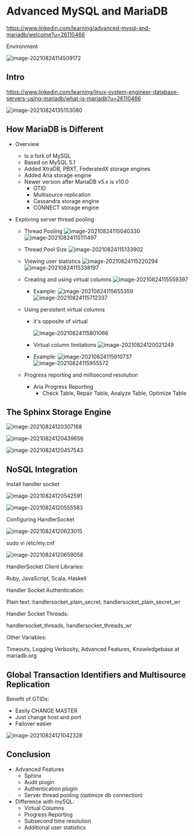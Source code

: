 # Advanced MySQL and MariaDB

https://www.linkedin.com/learning/advanced-mysql-and-mariadb/welcome?u=26110466



Environment

![image-20210824114509172](img/Advanced_MySQL_and_MariaDB/image-20210824114509172.png)

## Intro

https://www.linkedin.com/learning/linux-system-engineer-database-servers-using-mariadb/what-is-mariadb?u=26110466

![image-20210824135153080](img/Advanced_MySQL_and_MariaDB/image-20210824135153080.png)



## How MariaDB is Different

- Overview

  - Is a fork of MySQL
  - Based on MySQL 5.1
  - Added XtraDB, PBXT, FederatedX storage engines
  - Added Aria storage engine
  - Newer version after MariaDB v5.x is v10.0
    - GTID
    - Multisource replication
    - Cassandra storage engine
    - CONNECT storage engine

- Exploring server thread pooling

  - Thread Pooling
    ![image-20210824115040330](img/Advanced_MySQL_and_MariaDB/image-20210824115040330.png)
    ![image-20210824115111497](img/Advanced_MySQL_and_MariaDB/image-20210824115111497.png)
  - Thread Pool Size
    ![image-20210824115133902](img/Advanced_MySQL_and_MariaDB/image-20210824115133902.png)
  - Viewing user statistics
    ![image-20210824115220294](img/Advanced_MySQL_and_MariaDB/image-20210824115220294.png)
    ![image-20210824115338197](img/Advanced_MySQL_and_MariaDB/image-20210824115338197.png)
  - Creating and using virtual columns
    ![image-20210824115559397](img/Advanced_MySQL_and_MariaDB/image-20210824115559397.png)
    - Example:
      ![image-20210824115655359](img/Advanced_MySQL_and_MariaDB/image-20210824115655359.png)
      ![image-20210824115712337](img/Advanced_MySQL_and_MariaDB/image-20210824115712337.png)

  - Using persistent virtual columns

    - it's opposite of virtual

      ![image-20210824115801066](img/Advanced_MySQL_and_MariaDB/image-20210824115801066.png)

    - Virtual column limitations
      ![image-20210824120021249](img/Advanced_MySQL_and_MariaDB/image-20210824120021249.png)

    - Example:
      ![image-20210824115910737](img/Advanced_MySQL_and_MariaDB/image-20210824115910737.png)
      ![image-20210824115955572](img/Advanced_MySQL_and_MariaDB/image-20210824115955572.png)

  - Progress reporting and millisecond resolution
    - Aria Progress Reporting
      - Check Table, Repair Table, Analyze Table, Optimize Table



## The Sphinx Storage Engine

![image-20210824120307168](img/Advanced_MySQL_and_MariaDB/image-20210824120307168.png)

![image-20210824120439656](img/Advanced_MySQL_and_MariaDB/image-20210824120439656.png)

![image-20210824120457543](img/Advanced_MySQL_and_MariaDB/image-20210824120457543.png)



## NoSQL Integration

Install handler socket

![image-20210824120542591](img/Advanced_MySQL_and_MariaDB/image-20210824120542591.png)

![image-20210824120555583](img/Advanced_MySQL_and_MariaDB/image-20210824120555583.png)



Configuring HandlerSocket

![image-20210824120623015](img/Advanced_MySQL_and_MariaDB/image-20210824120623015.png)



sudo vi /etc/my.cnf

![image-20210824120659056](img/Advanced_MySQL_and_MariaDB/image-20210824120659056.png)



HandlerSocket Client Libraries:

Ruby, JavaScript, Scala, Haskell



Handler Socket Authentication:

Plain text. handlersocket_plain_secret, handlersocket_plain_secret_wr



Handler Socket Threads:

handlersocket_threads, handlersocket_threads_wr



Other Variables:

Timeouts, Logging Verbosity, Advanced Features, Knowledgebase at mariadb.org





## Global Transaction Identifiers and Multisource Replication

Benefit of GTIDs:

- Easily CHANGE MASTER
- Just change host and port
- Failover easier

![image-20210824121042328](img/Advanced_MySQL_and_MariaDB/image-20210824121042328.png)



## Conclusion

- Advanced Features
  - Sphinx
  - Audit plugin
  - Authentication plugin
  - Server thread pooling (optimize db connection)
- Difference with mySQL:
  - Virtual Columns
  - Progress Reporting
  - Subsecond time resolution
  - Additional user statistics

